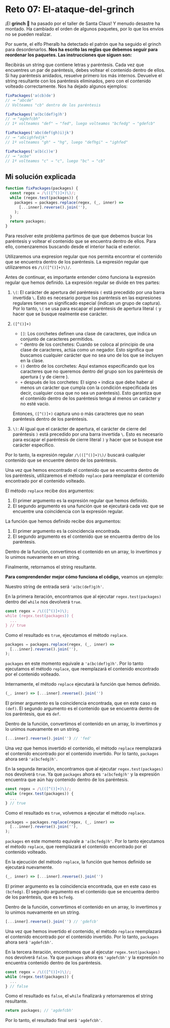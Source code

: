 # Reto 07: El-ataque-del-grinch

¡El **grinch** 👹 ha pasado por el taller de Santa Claus! Y menudo desastre ha montado. Ha cambiado el orden de algunos paquetes, por lo que los envíos no se pueden realizar.

Por suerte, el elfo Pheralb ha detectado el patrón que ha seguido el grinch para desordenarlos. **Nos ha escrito las reglas que debemos seguir para reordenar los paquetes. Las instrucciones que siguen son:**

Recibirás un string que contiene letras y paréntesis.
Cada vez que encuentres un par de paréntesis, debes voltear el contenido dentro de ellos.
Si hay paréntesis anidados, resuelve primero los más internos.
Devuelve el string resultante con los paréntesis eliminados, pero con el contenido volteado correctamente.
Nos ha dejado algunos ejemplos:

```js
fixPackages('a(cb)de')
// ➞ "abcde"
// Volteamos "cb" dentro de los paréntesis

fixPackages('a(bc(def)g)h')
// ➞ "agdefcbh"
// 1º volteamos "def" → "fed", luego volteamos "bcfedg" → "gdefcb"

fixPackages('abc(def(gh)i)jk')
// ➞ "abcighfedjk"
// 1º volteamos "gh" → "hg", luego "defhgi" → "ighfed"

fixPackages('a(b(c))e')
// ➞ "acbe"
// 1º volteamos "c" → "c", luego "bc" → "cb"
```

## Mi solución explicada

```js
function fixPackages(packages) {
  const regex = /\(([^()]+)\)/;
  while (regex.test(packages)) {
    packages = packages.replace(regex, (_, inner) =>
      [...inner].reverse().join(''),
    );
  }
  return packages;
}
```

Para resolver este problema partimos de que que debemos buscar los paréntesis y voltear el contenido que se encuentra dentro de ellos. Para ello, comenzaremos buscando desde el interior hacia el exterior.

Utilizaremos una expresion regular que nos permita encontrar el contenido que se encuentra dentro de los paréntesis. La expresión regular que utilizaremos es `/\(([^()]+)\)/`.

Antes de continuar, es importante entender cómo funciona la expresión regular que hemos definido. La expresión regular se divide en tres partes:

1. `\(`: El carácter de apertura del paréntesis `(` está precedido por una barra invertida `\`. Esto es necesario porque los paréntesis en las expresiones regulares tienen un significado especial (indican un grupo de captura). Por lo tanto, `\(` se usa para escapar el paréntesis de apertura literal `(` y hacer que se busque realmente ese carácter.
2. `([^()]+)`
    - `[]`: Los corchetes definen una clase de caracteres, que indica un conjunto de caracteres permitidos.
    - `^` dentro de los corchetes: Cuando se coloca al principio de una clase de caracteres, actúa como un negador. Esto significa que buscamos cualquier carácter que no sea uno de los que se incluyen en la clase.
    - `()` dentro de los corchetes: Aquí estamos especificando que los caracteres que no queremos dentro del grupo son los paréntesis de apertura ( y de cierre ).
    - `+` después de los corchetes: El signo `+` indica que debe haber al menos un carácter que cumpla con la condición especificada (es decir, cualquier cosa que no sea un paréntesis). Esto garantiza que el contenido dentro de los paréntesis tenga al menos un carácter y no esté vacío.

    Entonces, `([^()]+)` captura uno o más caracteres que no sean paréntesis dentro de los paréntesis.

3. `\)`: Al igual que el carácter de apertura, el carácter de cierre del paréntesis `)` está precedido por una barra invertida `\`. Esto es necesario para escapar el paréntesis de cierre literal `)` y hacer que se busque ese carácter específico.

Por lo tanto, la expresión regular `/\(([^()]+)\)/` buscará cualquier contenido que se encuentre dentro de los paréntesis.

Una vez que hemos encontrado el contenido que se encuentra dentro de los paréntesis, utilizaremos el método `replace` para reemplazar el contenido encontrado por el contenido volteado.

El método `replace` recibe dos argumentos:

1. El primer argumento es la expresión regular que hemos definido.
2. El segundo argumento es una función que se ejecutará cada vez que se encuentre una coincidencia con la expresión regular.

La función que hemos definido recibe dos argumentos:

1. El primer argumento es la coincidencia encontrada.
2. El segundo argumento es el contenido que se encuentra dentro de los paréntesis.

Dentro de la función, convertimos el contenido en un array, lo invertimos y lo unimos nuevamente en un string.

Finalmente, retornamos el string resultante.

**Para comprendender mejor cómo funciona el código,** veamos un ejemplo:

Nuestro string de entrada será `'a(bc(def)g)h'`.

En la primera iteración, encontramos que al ejecutar `regex.test(packages)` dentro del `while` nos devolverá `true`.

```js
const regex = /\(([^()]+)\);
while (regex.test(packages)) {
  ...
} // true
```

Como el resultado es `true`, ejecutamos el método `replace`.

```js
packages = packages.replace(regex, (_, inner) =>
  [...inner].reverse().join(''),
);
```

`packages` en este momento equivale a `'a(bc(def)g)h'`. Por lo tanto ejecutamos el método `replace`, que reemplazará el contenido encontrado por el contenido volteado.

Internamente, el método `replace` ejecutará la función que hemos definido.

```js
(_, inner) => [...inner].reverse().join('')
```

El primer argumento es la coincidencia encontrada, que en este caso es `(def)`. El segundo argumento es el contenido que se encuentra dentro de los paréntesis, que es `def`.

Dentro de la función, convertimos el contenido en un array, lo invertimos y lo unimos nuevamente en un string.

```js
[...inner].reverse().join('') // 'fed'
```

Una vez que hemos invertido el contenido, el método `replace` reemplazará el contenido encontrado por el contenido invertido. Por lo tanto, `packages` ahora será `'a(bcfedg)h'`.

En la segunda iteración, encontramos que al ejecutar `regex.test(packages)` nos devolverá `true`. Ya que `packages` ahora es `'a(bcfedg)h'` y la expresión encuentra que aún hay contenido dentro de los paréntesis.

```js
const regex = /\(([^()]+)\)/;
while (regex.test(packages)) {
  ...
} // true
```

Como el resultado es `true`, volvemos a ejecutar el método `replace`.

```js
packages = packages.replace(regex, (_, inner) =>
  [...inner].reverse().join(''),
);
```

`packages` en este momento equivale a `'a(bcfedg)h'`. Por lo tanto ejecutamos el método `replace`, que reemplazará el contenido encontrado por el contenido volteado.

En la ejecución del método `replace`, la función que hemos definido se ejecutará nuevamente.

```js
(_, inner) => [...inner].reverse().join('')
```

El primer argumento es la coincidencia encontrada, que en este caso es `(bcfedg)`. El segundo argumento es el contenido que se encuentra dentro de los paréntesis, que es `bcfedg`.

Dentro de la función, convertimos el contenido en un array, lo invertimos y lo unimos nuevamente en un string.

```js
[...inner].reverse().join('') // 'gdefcb'
```

Una vez que hemos invertido el contenido, el método `replace` reemplazará el contenido encontrado por el contenido invertido. Por lo tanto, `packages` ahora será `'agdefcbh'`.

En la tercera iteración, encontramos que al ejecutar `regex.test(packages)` nos devolverá `false`. Ya que `packages` ahora es `'agdefcbh'` y la expresión no encuentra contenido dentro de los paréntesis.

```js
const regex = /\(([^()]+)\)/;
while (regex.test(packages)) {
  ...
} // false
```

Como el resultado es `false`, el `while` finalizará y retornaremos el string resultante.

```js
return packages; // 'agdefcbh'
```

Por lo tanto, el resultado final será `'agdefcbh'`.